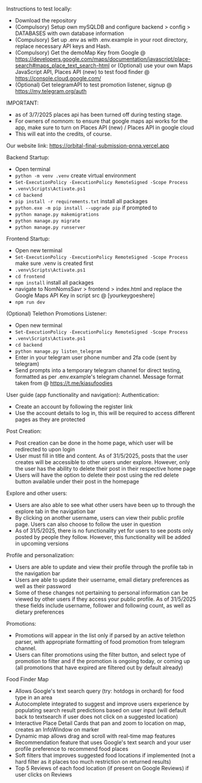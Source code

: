 Instructions to test locally:
- Download the repository
- (Compulsory) Setup own mySQLDB and configure backend > config > DATABASES with own database information
- (Compulsory) Set up .env as with .env.example in your root directory, replace necessary API keys and Hash.
- (Compulsory) Get the demoMap Key from Google @ https://developers.google.com/maps/documentation/javascript/place-search#maps_place_text_search-html
  or (Optional) use your own Maps JavaScript API, Places API (new) to test food finder @ https://console.cloud.google.com/
- (Optional) Get telegramAPI to test promotion listener, signup @ https://my.telegram.org/auth

IMPORTANT: 
- as of 3/7/2025 places api has been turned off during testing stage.
- For owners of nomnom: to ensure that google maps api works for the app, make sure to turn on Places API (new) / Places API in google cloud
- This will eat into the credits, of course. 

Our website link: 
https://orbital-final-submission-pnna.vercel.app


Backend Startup:
  - Open terminal
  - `python -m venv .venv` create virtual environment
  - `Set-ExecutionPolicy -ExecutionPolicy RemoteSigned -Scope Process`
  - `.venv\Scripts\Activate.ps1`
  - `cd backend`
  - `pip install -r requirements.txt` install all packages
  - `python.exe -m pip install --upgrade pip` if prompted to
  - `python manage.py makemigrations`
  - `python manage.py migrate`
  - `python manage.py runserver`

Frontend Startup:
  - Open new terminal
  - `Set-ExecutionPolicy -ExecutionPolicy RemoteSigned -Scope Process` make sure .venv is created first
  - `.venv\Scripts\Activate.ps1`
  - `cd frontend`
  - `npm install` install all packages
  - navigate to NomNomsSavr > frontend > index.html and replace the Google Maps API Key in script src @ [yourkeygoeshere]
  - `npm run dev`

(Optional) Telethon Promotions Listener:
  - Open new terminal
  - `Set-ExecutionPolicy -ExecutionPolicy RemoteSigned -Scope Process`
  - `.venv\Scripts\Activate.ps1`
  - `cd backend`
  - `python manage.py listen_telegram `
  - Enter in your telegram user phone number and 2fa code (sent by telegram)
  - Send prompts into a temporary telegram channel for direct testing, formatted as per .env.example's telegram channel. Message format taken from @ https://t.me/kiasufoodies

User guide (app functionality and navigation):
  Authentication:
  - Create an account by following the register link
  - Use the account details to log in, this will be required to access different pages as they are protected

  Post Creation:
  - Post creation can be done in the home page, which user will be redirected to upon login
  - User must fill in title and content. As of 31/5/2025, posts that the user creates will be accessible to other users under explore. However, only the user has the ability to delete their post in   their respective home page
  - Users will have the option to delete their post using the red delete button available under their post in the homepage

  Explore and other users:
  - Users are also able to see what other users have been up to through the explore tab in the navigation bar
  - By clicking on another username, users can view their public profile page. Users can also choose to follow the user in question
  - As of 31/5/2025, there is no functionality yet for users to see posts only posted by people they follow. However, this functionality will be added in upcoming versions

  Profile and personalization:
  - Users are able to update and view their profile through the profile tab in the navigation bar
  - Users are able to update their username, email dietary preferences as well as their password
  - Some of these changes not pertaining to personal information can be viewed by other users if they access your public profile. As of 31/5/2025 these fields include username, follower and           following count, as well as dietary preferences

  Promotions:
  - Promotions will appear in the list only if parsed by an active telethon parser, with appropriate formatting of food promotion from telegram channel.
  - Users can filter promotions using the filter button, and select type of promotion to filter and if the promotion is ongoing today, or coming up (all promotions that have expired are filtered out by default already)

  Food Finder Map
  - Allows Google's text search query (try: hotdogs in orchard) for food type in an area
  - Autocomplete integrated to suggest and improve users experience by populating search result predictions based on user input (will default back to textsearch if user does not click on a suggested location)
  - Interactive Place Detail Cards that pan and zoom to location on map, creates an InfoWindow on marker
  - Dynamic map allows drag and scroll with real-time map features
  - Recommendation feature that uses Google's text search and your user profile preference to recommend food places
  - Soft filters that improves suggested food locations if implemented (not a hard filter as it places too much restriction on returned results)
  - Top 5 Reviews of each food location (if present on Google Reviews) if user clicks on Reviews




  
